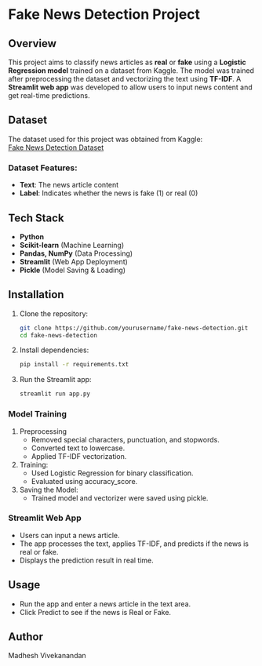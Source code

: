 # Fake News Detection Project

## Overview
This project aims to classify news articles as **real** or **fake** using a **Logistic Regression model** trained on a dataset from Kaggle. The model was trained after preprocessing the dataset and vectorizing the text using **TF-IDF**. A **Streamlit web app** was developed to allow users to input news content and get real-time predictions.

## Dataset
The dataset used for this project was obtained from Kaggle:  
[Fake News Detection Dataset](https://www.kaggle.com/datasets/jainpooja/fake-news-detection/data?select=True.csv)

### Dataset Features:
- **Text**: The news article content  
- **Label**: Indicates whether the news is fake (1) or real (0)  

## Tech Stack
- **Python**  
- **Scikit-learn** (Machine Learning)  
- **Pandas, NumPy** (Data Processing)  
- **Streamlit** (Web App Deployment)  
- **Pickle** (Model Saving & Loading)  

## Installation
1. Clone the repository:
   ```sh
   git clone https://github.com/yourusername/fake-news-detection.git
   cd fake-news-detection
   ```
2. Install dependencies:
   ```sh
   pip install -r requirements.txt
   ```
3. Run the Streamlit app:
   ```sh
   streamlit run app.py
   ```
### Model Training 
1. Preprocessing
   -  Removed special characters, punctuation, and stopwords.
   -  Converted text to lowercase.
   -  Applied TF-IDF vectorization.
2. Training:
   - Used Logistic Regression for binary classification.
   - Evaluated using accuracy_score.
3. Saving the Model:
   - Trained model and vectorizer were saved using pickle.
### Streamlit Web App
   - Users can input a news article.
   - The app processes the text, applies TF-IDF, and predicts if the news is real or fake.
   - Displays the prediction result in real time.
## Usage
   - Run the app and enter a news article in the text area.
   - Click Predict to see if the news is Real or Fake.
## Author
Madhesh Vivekanandan

